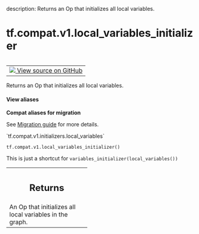description: Returns an Op that initializes all local variables.

<div itemscope itemtype="http://developers.google.com/ReferenceObject">
<meta itemprop="name" content="tf.compat.v1.local_variables_initializer" />
<meta itemprop="path" content="Stable" />
</div>

# tf.compat.v1.local_variables_initializer

<!-- Insert buttons and diff -->

<table class="tfo-notebook-buttons tfo-api nocontent" align="left">
<td>
  <a target="_blank" href="https://github.com/tensorflow/tensorflow/blob/r2.4/tensorflow/python/ops/variables.py#L3306-L3317">
    <img src="https://www.tensorflow.org/images/GitHub-Mark-32px.png" />
    View source on GitHub
  </a>
</td>
</table>



Returns an Op that initializes all local variables.

<section class="expandable">
  <h4 class="showalways">View aliases</h4>
  <p>
<b>Compat aliases for migration</b>
<p>See
<a href="https://www.tensorflow.org/guide/migrate">Migration guide</a> for
more details.</p>
<p>`tf.compat.v1.initializers.local_variables`</p>
</p>
</section>

<pre class="devsite-click-to-copy prettyprint lang-py tfo-signature-link">
<code>tf.compat.v1.local_variables_initializer()
</code></pre>



<!-- Placeholder for "Used in" -->

This is just a shortcut for `variables_initializer(local_variables())`

<!-- Tabular view -->
 <table class="responsive fixed orange">
<colgroup><col width="214px"><col></colgroup>
<tr><th colspan="2"><h2 class="add-link">Returns</h2></th></tr>
<tr class="alt">
<td colspan="2">
An Op that initializes all local variables in the graph.
</td>
</tr>

</table>


